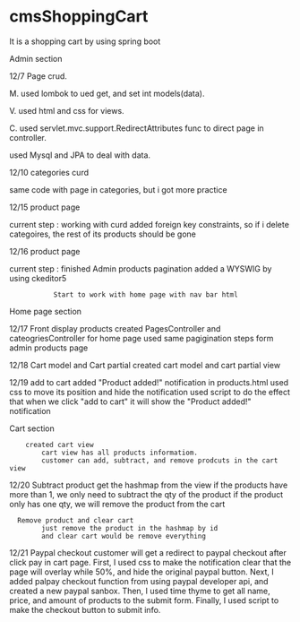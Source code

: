 # cmsShoppingCart
It is a shopping cart by using spring boot

Admin section

12/7 Page crud. 

M. used lombok to ued get, and set int models(data).

V. used html and css for views.

C. used servlet.mvc.support.RedirectAttributes func to direct page in controller.

used Mysql and JPA to deal with data.


12/10 categories curd

same code with page in categories, but i got more practice 

12/15 product page

current step : working with curd 
               added foreign key constraints, so if i delete categoires, the rest of its products should be gone

12/16 product page

current step : finished Admin products pagination
               added a WYSWIG by using ckeditor5
               
               Start to work with home page with nav bar html


Home page section


12/17 Front display products
            created PagesController and cateogriesController for home page
            used same pagigination steps form admin products page

12/18 Cart model and Cart partial
            created cart model and cart partial view

12/19 add to cart
            added "Product added!" notification in products.html
            used css to move its position and hide the notification
            used script to do the effect that when we click "add to cart" it will show the "Product added!" notification


Cart section

        created cart view
            cart view has all products informatiom.
            customer can add, subtract, and remove prodcuts in the cart view

12/20 Subtract product
            get the hashmap from the view
            if the products have more than 1, we only need to subtract the qty of the product
            if the product only has one qty, we will remove the product from the cart
            
      Remove product and clear cart
            just remove the product in the hashmap by id
            and clear cart would be remove everything


12/21 Paypal checkout
            customer will get a redirect to paypal checkout after click pay in cart page. 
            First, I used css to make the notification clear that the page will overlay while 50%, and hide the original paypal button.
            Next, I added palpay checkout function from using paypal developer api, and created a new paypal sanbox.
            Then, I used time thyme to get all name, price, and amount of products to the submit form.
            Finally, I used script to make the checkout button to submit info.


